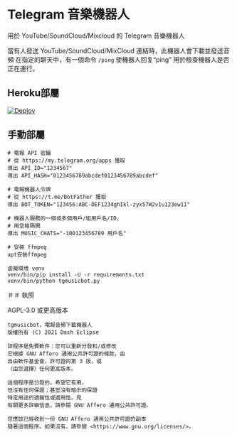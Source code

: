 # Telegram 音樂機器人

用於 YouTube/SoundCloud/Mixcloud 的 Telegram 音樂機器人

當有人發送 YouTube/SoundCloud/MixCloud 連結時，此機器人會下載並發送音頻
在指定的聊天中，有一個命令 `/ping` 使機器人回复“ping”
用於檢查機器人是否正在運行。

## Heroku部屬

[![Deploy](https://www.herokucdn.com/deploy/button.svg)](https://heroku.com/deploy?template=https://github.com/makubex2010/Telegram-music-bot)

## 手動部屬

```
# 電報 API 密鑰
# 從 https://my.telegram.org/apps 獲取
導出 API_ID="1234567"
導出 API_HASH="0123456789abcdef0123456789abcdef"

# 電報機器人令牌
# 從 https://t.me/BotFather 獲取
導出 BOT_TOKEN="123456:ABC-DEF1234ghIkl-zyx57W2v1u123ew11"

# 機器人服務的一個或多個用戶/組用戶名/ID，
# 用空格隔開
導出 MUSIC_CHATS="-100123456789 用戶名"

# 安裝 ffmpeg
apt安裝ffmpeg

虛擬環境 venv
venv/bin/pip install -U -r requirements.txt
venv/bin/python tgmusicbot.py
```

＃＃ 執照

AGPL-3.0 或更高版本

```
tgmusicbot，電報音頻下載機器人
版權所有 (C) 2021 Dash Eclipse

該程序是免費軟件：您可以重新分發和/或修改
它根據 GNU Affero 通用公共許可證的條款，由
自由軟件基金會，許可證的第 3 版，或
（由您選擇）任何更高版本。

這個程序是分發的，希望它有用，
但沒有任何保證；甚至沒有暗示的保證
特定用途的適銷性或適用性。見
有關更多詳細信息，請參閱 GNU Affero 通用公共許可證。

您應該已經收到一份 GNU Affero 通用公共許可證的副本
隨著這個程序。如果沒有，請參閱 <https://www.gnu.org/licenses/>。
```
